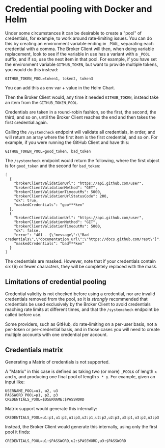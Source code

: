 # Credential pooling with Docker and Helm

Under some circumstances it can be desirable to create a "pool" of credentials, for example, to work around rate-limiting issues. You can do this by creating an environment variable ending in `_POOL`, separating each credential with a comma. The Broker Client will then, when doing variable replacement, look to see if the variable in use has a variant with a `_POOL` suffix, and if so, use the next item in that pool. For example, if you have set the environment variable `GITHUB_TOKEN`, but want to provide multiple tokens, you would do this instead:

```
GITHUB_TOKEN_POOL=token1, token2, token3
```

You can add this as env var + value in the Helm Chart.

Then the Broker Client would, any time it needed `GITHUB_TOKEN`, instead take an item from the `GITHUB_TOKEN_POOL`.

Credentials are taken in a round-robin fashion, so the first, the second, the third, and so on, until the Broker Client reaches the end and then takes the first credential again.

Calling the `/systemcheck` endpoint will validate all credentials, in order, and will return an array where the first item is the first credential, and so on. For example, if you were running the GitHub Client and have this:

```
GITHUB_TOKEN_POOL=good_token, bad_token
```

The `/systemcheck` endpoint would return the following, where the first object is for `good_token` and the second for `bad_token`:

```
[
  {
    "brokerClientValidationUrl": "https://api.github.com/user",
    "brokerClientValidationMethod": "GET",
    "brokerClientValidationTimeoutMs": 5000,
    "brokerClientValidationUrlStatusCode": 200,
    "ok": true,
    "maskedCredentials": "goo***ken"
  },
  {
    "brokerClientValidationUrl": "https://api.github.com/user",
    "brokerClientValidationMethod": "GET",
    "brokerClientValidationTimeoutMs": 5000,
    "ok": false,
    "error": "401 - {\"message\":\"Bad credentials\",\"documentation_url\":\"https://docs.github.com/rest\"}",
    "maskedCredentials": "bad***ken"
  }
]
```

The credentials are masked. However, note that if your credentials contain six (6) or fewer characters, they will be completely replaced with the mask.

## **Limitations of credential pooling**

Credential validity is not checked before using a credential, nor are invalid credentials removed from the pool, so it is _strongly_ recommended that credentials be used exclusively by the Broker Client to avoid credentials reaching rate limits at different times, and that the `/systemcheck` endpoint be called before use.

Some providers, such as GitHub, do rate-limiting on a per-user basis, not a per-token or per-credential basis, and in those cases you will need to create multiple accounts with one credential per account.

## **Credentials matrix**

Generating a Matrix of credentials is not supported.

A "Matrix" in this case is defined as taking two (or more) `_POOL`s of length `x` and `y`, and producing one final pool of length `x * y`. For example, given an input like:

```
USERNAME_POOL=u1, u2, u3
PASSWORD_POOL=p1, p2, p3
CREDENTIALS_POOL=$USERNAME:$PASSWORD
```

Matrix support would generate this internally:

```
CREDENTIALS_POOL=u1:p1,u1:p2,u1:p3,u2:p1,u2:p2,u2:p3,u3:p1,u3:p2,u3:p3
```

Instead, the Broker Client would generate this internally, using only the first pool it finds:

```
CREDENTIALS_POOL=u1:$PASSWORD,u2:$PASSWORD,u3:$PASSWORD
```
